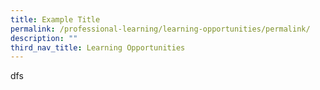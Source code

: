 ```yaml
---
title: Example Title
permalink: /professional-learning/learning-opportunities/permalink/
description: ""
third_nav_title: Learning Opportunities
---
```

dfs